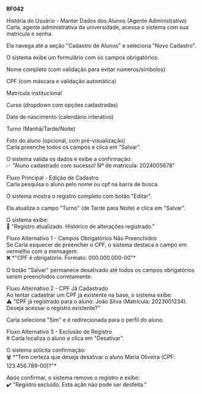 **RF042**

História do Usuário \- Manter Dados dos Alunos (Agente Administrativo)  
Carla, agente administrativa da universidade, acessa o sistema com sua matrícula e senha.

Ela navega até a seção "Cadastro de Alunos" e seleciona "Novo Cadastro".

O sistema exibe um formulário com os campos obrigatórios:

Nome completo (com validação para evitar números/símbolos)

CPF (com máscara e validação automática)

Matrícula institucional

Curso (dropdown com opções cadastradas)

Data de nascimento (calendário interativo)

Turno (Manhã/Tarde/Noite)

Foto do aluno (opcional, com pré-visualização)  
Carla preenche todos os campos e clica em "Salvar".

O sistema valida os dados e exibe a confirmação:  
✅ "Aluno cadastrado com sucesso\! Nº de matrícula: 2024005678"

Fluxo Principal \- Edição de Cadastro  
Carla pesquisa o aluno pelo nome ou cpf na barra de busca.

O sistema mostra o registro completo com botão "Editar".

Ela atualiza o campo "Turno" (de Tarde para Noite) e clica em "Salvar".

O sistema exibe:  
🔄 "Registro atualizado. Histórico de alterações registrado."

Fluxo Alternativo 1 \- Campos Obrigatórios Não Preenchidos  
Se Carla esquecer de preencher o CPF, o sistema destaca o campo em vermelho com a mensagem:  
❌ \*"CPF é obrigatório. Formato: 000.000.000-00"\*

O botão "Salvar" permanece desativado até todos os campos obrigatórios serem preenchidos corretamente.

Fluxo Alternativo 2 \- CPF Já Cadastrado  
Ao tentar cadastrar um CPF já existente na base, o sistema exibe:  
⚠️ "CPF já registrado para o aluno: João Silva (Matrícula: 2023001234). Deseja acessar o registro existente?"

 Carla seleciona "Sim" e é redirecionada para o perfil do aluno.

Fluxo Alternativo 3 \- Exclusão de Registro  
\# Carla localiza o aluno e clica em "Desativar".

O sistema solicita confirmação:  
🗑️ \*"Tem certeza que deseja desativar o aluno Maria Oliveira (CPF: 123.456.789-00)?"\*

Após confirmar, o sistema remove o registro e exibe:  
✔️ "Registro excluído. Esta ação não pode ser desfeita."

